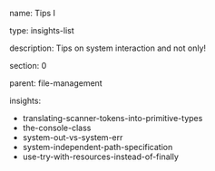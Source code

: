name: Tips I

type: insights-list

description: Tips on system interaction and not only! 

section: 0

parent: file-management

insights:
  - translating-scanner-tokens-into-primitive-types
  - the-console-class
  - system-out-vs-system-err
  - system-independent-path-specification
  - use-try-with-resources-instead-of-finally
